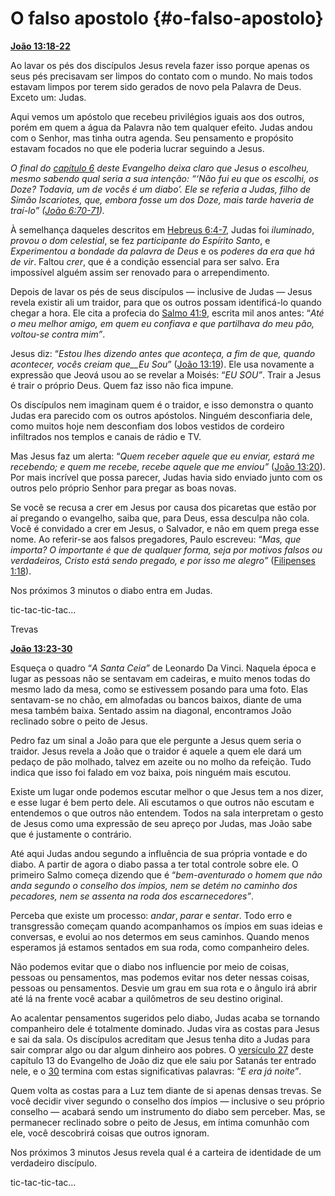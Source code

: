 # O falso apostolo {#o-falso-apostolo}

[**João 13:18-22**](http://bibliaonline.com.br/acf/jo/13/18-22)

Ao lavar os pés dos discípulos Jesus revela fazer isso porque apenas os seus pés precisavam ser limpos do contato com o mundo. No mais todos estavam limpos por terem sido gerados de novo pela Palavra de Deus. Exceto um: Judas.

Aqui vemos um apóstolo que recebeu privilégios iguais aos dos outros, porém em quem a água da Palavra não tem qualquer efeito. Judas andou com o Senhor, mas tinha outra agenda. Seu pensamento e propósito estavam focados no que ele poderia lucrar seguindo a Jesus.

_O final do_ [_capítulo 6_](http://bibliaonline.com.br/acf/jo/6) _deste Evangelho deixa claro que Jesus o escolheu, mesmo sabendo qual seria a sua intenção: “‘Não fui eu que os escolhi, os Doze? Todavia, um de vocês é um diabo’. Ele se referia a Judas, filho de Simão Iscariotes, que, embora fosse um dos Doze, mais tarde haveria de traí-lo” (_[_João 6:70-71_](http://bibliaonline.com.br/acf/jo/6/70-71)_)._

À semelhança daqueles descritos em [Hebreus 6:4-7](http://bibliaonline.com.br/acf/hb/6/4-7), Judas foi _iluminado_, _provou o dom celestial_, se fez _participante do Espírito Santo_, e _Experimentou a bondade da palavra de Deus_ e os _poderes da era que há de vir_. Faltou _crer_, que é a condição essencial para ser salvo. Era impossível alguém assim ser renovado para o arrependimento.

Depois de lavar os pés de seus discípulos — inclusive de Judas — Jesus revela existir ali um traidor, para que os outros possam identificá-lo quando chegar a hora. Ele cita a profecia do [Salmo 41:9](http://bibliaonline.com.br/acf/sl/41/9), escrita mil anos antes: “_Até o meu melhor amigo, em quem eu confiava e que partilhava do meu pão, voltou-se contra mim”_.

Jesus diz: “_Estou lhes dizendo antes que aconteça, a fim de que, quando acontecer, vocês creiam que__Eu Sou_” ([João 13:19](http://bibliaonline.com.br/acf/jo/13/19)). Ele usa novamente a expressão que Jeová usou ao se revelar a Moisés: “_EU SOU”_. Trair a Jesus é trair o próprio Deus. Quem faz isso não fica impune.

Os discípulos nem imaginam quem é o traidor, e isso demonstra o quanto Judas era parecido com os outros apóstolos. Ninguém desconfiaria dele, como muitos hoje nem desconfiam dos lobos vestidos de cordeiro infiltrados nos templos e canais de rádio e TV.

Mas Jesus faz um alerta: “_Quem receber aquele que eu enviar, estará me recebendo; e quem me recebe, recebe aquele que me enviou”_ ([João 13:20](http://bibliaonline.com.br/acf/jo/13/20)). Por mais incrível que possa parecer, Judas havia sido enviado junto com os outros pelo próprio Senhor para pregar as boas novas.

Se você se recusa a crer em Jesus por causa dos picaretas que estão por aí pregando o evangelho, saiba que, para Deus, essa desculpa não cola. Você é convidado a crer em Jesus, o Salvador, e não em quem prega esse nome. Ao referir-se aos falsos pregadores, Paulo escreveu: “_Mas, que importa? O importante é que de qualquer forma, seja por motivos falsos ou verdadeiros, Cristo está sendo pregado, e por isso me alegro”_ ([Filipenses 1:18](http://bibliaonline.com.br/acf/fp/1/18)).

Nos próximos 3 minutos o diabo entra em Judas.

tic-tac-tic-tac...

Trevas

[**João 13:23-30**](http://bibliaonline.com.br/acf/jo/13/23-30)

Esqueça o quadro “_A Santa Ceia”_ de Leonardo Da Vinci. Naquela época e lugar as pessoas não se sentavam em cadeiras, e muito menos todas do mesmo lado da mesa, como se estivessem posando para uma foto. Elas sentavam-se no chão, em almofadas ou bancos baixos, diante de uma mesa também baixa. Sentado assim na diagonal, encontramos João reclinado sobre o peito de Jesus.

Pedro faz um sinal a João para que ele pergunte a Jesus quem seria o traidor. Jesus revela a João que o traidor é aquele a quem ele dará um pedaço de pão molhado, talvez em azeite ou no molho da refeição. Tudo indica que isso foi falado em voz baixa, pois ninguém mais escutou.

Existe um lugar onde podemos escutar melhor o que Jesus tem a nos dizer, e esse lugar é bem perto dele. Ali escutamos o que outros não escutam e entendemos o que outros não entendem. Todos na sala interpretam o gesto de Jesus como uma expressão de seu apreço por Judas, mas João sabe que é justamente o contrário.

Até aqui Judas andou segundo a influência de sua própria vontade e do diabo. A partir de agora o diabo passa a ter total controle sobre ele. O primeiro Salmo começa dizendo que é “_bem-aventurado o homem que não anda segundo o conselho dos ímpios, nem se detém no caminho dos pecadores, nem se assenta na roda dos escarnecedores”_.

Perceba que existe um processo: _andar_, _parar_ e _sentar_. Todo erro e transgressão começam quando acompanhamos os ímpios em suas ideias e conversas, e evolui ao nos determos em seus caminhos. Quando menos esperamos já estamos sentados em sua roda, como companheiro deles.

Não podemos evitar que o diabo nos influencie por meio de coisas, pessoas ou pensamentos, mas podemos evitar nos deter nessas coisas, pessoas ou pensamentos. Desvie um grau em sua rota e o ângulo irá abrir até lá na frente você acabar a quilômetros de seu destino original.

Ao acalentar pensamentos sugeridos pelo diabo, Judas acaba se tornando companheiro dele é totalmente dominado. Judas vira as costas para Jesus e sai da sala. Os discípulos acreditam que Jesus tenha dito a Judas para sair comprar algo ou dar algum dinheiro aos pobres. O [versículo 27](http://bibliaonline.com.br/acf/jo/13/27) deste capítulo 13 do Evangelho de João diz que ele saiu por Satanás ter entrado nele, e o [30](http://bibliaonline.com.br/acf/jo/13/30) termina com estas significativas palavras: “_E era já noite”_.

Quem volta as costas para a Luz tem diante de si apenas densas trevas. Se você decidir viver segundo o conselho dos ímpios — inclusive o seu próprio conselho — acabará sendo um instrumento do diabo sem perceber. Mas, se permanecer reclinado sobre o peito de Jesus, em íntima comunhão com ele, você descobrirá coisas que outros ignoram.

Nos próximos 3 minutos Jesus revela qual é a carteira de identidade de um verdadeiro discípulo.

tic-tac-tic-tac...